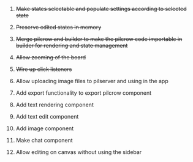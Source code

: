 1. ~~Make states selectable and populate settings according to selected state~~
2. ~~Preserve edited states in memory~~
3. ~~Merge pilcrow and builder to make the pilcrow code importable in builder for rendering and state management~~
4. ~~Allow zooming of the board~~
5. ~~Wire up click listeners~~
7. Allow uploading image files to pilserver and using in the app
6. Add export functionality to export pilcrow component

1. Add text rendering component
2. Add text edit component
3. Add image component
4. Make chat component

1. Allow editing on canvas without using the sidebar
